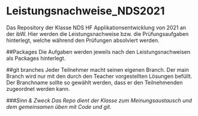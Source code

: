 # Leistungsnachweise_NDS2021
Das Repository der Klasse NDS HF Applikationsentwicklung 
von 2021 an der ibW. Hier werden die Leistungsnachweise
bzw. die Prüfungsaufgaben hinterlegt, welche während den Prüfungen
absolviert werden.

##Packages
Die Aufgaben werden jeweils nach den Leistungsnachweisen
als Packages hinterlegt.

##git branches
Jeder Teilnehmer macht seinen eigenen Branch. Der main
Branch wird nur mit den durch den Teacher vorgestellten
Lösungen befüllt.</br>
Der Branchname sollte so gewählt werden, dass er den
Teilnehmenden zugeordnet werden kann.

###*Sinn & Zweck*
*Das Repo dient der Klasse zum Meinungsaustausch und dem
gemeinsamen üben mit Code und git.*

